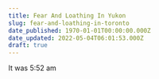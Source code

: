 ```yaml
---
title: Fear And Loathing In Yukon
slug: fear-and-loathing-in-toronto
date_published: 1970-01-01T00:00:00.000Z
date_updated: 2022-05-04T06:01:53.000Z
draft: true
---
```


It was 5:52 am 
